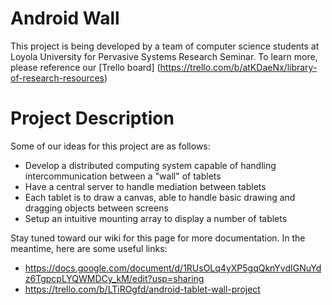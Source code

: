 Android Wall
==

This project is being developed by a team of computer science students at Loyola University for Pervasive Systems Research Seminar. To learn more, please reference our [Trello board] (https://trello.com/b/atKDaeNx/library-of-research-resources)

Project Description
===

Some of our ideas for this project are as follows:

* Develop a distributed computing system capable of handling intercommunication between a "wall" of tablets
* Have a central server to handle mediation between tablets
* Each tablet is to draw a canvas, able to handle basic drawing and dragging objects between screens
* Setup an intuitive mounting array to display a number of tablets

Stay tuned toward our wiki for this page for more documentation. In the meantime, here are some useful links:

* https://docs.google.com/document/d/1RUsOLq4yXP5gqQknYvdIGNuYdz6TgpcpLYQWMDCy_kM/edit?usp=sharing
* https://trello.com/b/LTiROgfd/android-tablet-wall-project
